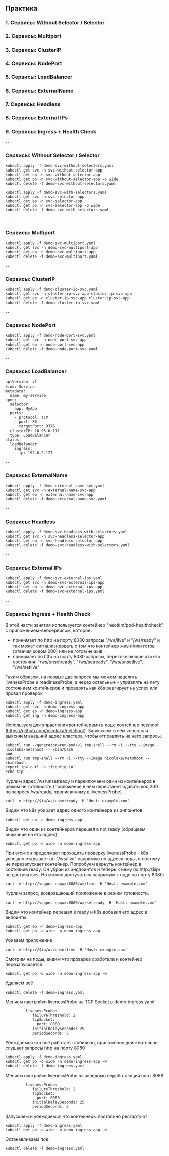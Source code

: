 ## Практика
### 1. Сервисы: Without Selector / Selector  
### 2. Сервисы: Multiport  
### 3. Сервисы: СlusterIP  
### 4. Сервисы: NodePort 
### 5. Сервисы: LoadBalancer
### 6. Сервисы: ExternalName    
### 7. Сервисы: Headless  
### 8. Сервисы: External IPs  
### 9. Сервисы: Ingress + Health Check



--
### Сервисы: Without Selector / Selector  

```
kubectl apply -f demo-svc-without-selectors.yaml
kubectl get svc -n svc-without-selector-app  
kubectl get ep -n svc-without-selector-app  
kubectl get po -n svc-without-selector-app -o wide
kubectl delete -f demo-svc-without-selectors.yaml
```  

```
kubectl apply -f demo-svc-with-selectors.yaml
kubectl get svc -n svc-selector-app
kubectl get ep -n svc-selector-app
kubectl get po -n svc-selector-app -o wide
kubectl delete -f demo-svc-with-selectors.yaml
```

--
### Сервисы: Multiport  

```
kubectl apply -f demo-svc-multiport.yaml
kubectl get svc -n demo-svc-multiport-app
kubectl get ep -n demo-svc-multiport-app
kubectl delete -f demo-svc-multiport.yaml
```

--
### Сервисы: СlusterIP  

```
kubectl apply -f demo-cluster-ip-svc.yaml
kubectl get svc -n cluster-ip-svc-app cluster-ip-svc-app
kubectl get ep -n cluster-ip-svc-app cluster-ip-svc-app
kubectl delete -f demo-cluster-ip-svc.yaml
```

--
### Сервисы: NodePort  
```
kubectl apply -f demo-node-port-svc.yaml
kubectl get svc -n node-port-svc-app
kubectl get ep -n node-port-svc-app
kubectl delete -f demo-node-port-svc.yaml
```

--
### Сервисы: LoadBalancer  
```
apiVersion: v1
kind: Service
metadata:
  name: my-service
spec:
  selector:
    app: MyApp
  ports:
    - protocol: TCP
      port: 80
      targetPort: 9376
  clusterIP: 10.96.0.111
  type: LoadBalancer
status:
  loadBalancer:
    ingress:
    - ip: 192.0.2.127
```

--
### Сервисы: ExternalName  
```
kubectl apply -f demo-external-name-svc.yaml
kubectl get svc -n external-name-svc-app
kubectl get ep -n external-name-svc-app
kubectl delete -f demo-external-name-svc.yaml
```

--
### Сервисы: Headless  
```
kubectl apply -f demo-svc-headless-with-selectors.yaml
kubectl get svc -n svc-headless-selector-app
kubectl get ep -n svc-headless-selector-app
kubectl delete -f demo-svc-headless-with-selectors.yaml
```

--
### Сервисы: External IPs  
```
kubectl apply -f demo-svc-external-ips.yaml
kubectl get svc -n demo-svc-external-ips-app
kubectl get ep -n demo-svc-external-ips-app
kubectl delete -f demo-svc-external-ips.yaml
```

--
### Сервисы: Ingress + Health Check

В этой части занятия используется контейнер "neotkm/pod-healthcheck" с приложением-вебсервисом, которое:
* принимает по http на порту 8080 запросы "/ws/live" и "/ws/ready" и так может сигнализировать о том что контейнер жив и/или готов (отвечая кодом 200) или не готов/не жив
* принимает по http на порту 8080 запросы, переключающие эти его состояния: "/ws/unsetready", "/ws/setready", "/ws/unsetlive", "/ws/setlive"

Таким образом, на первые два запроса мы можем нацелить livenessProbe и readinessProbe, а через остальные - управлять на лету состоянием контейнеров и проверять как k8s реагирует на успех или провал проверок

```
kubectl apply -f demo-ingress.yaml
kubectl get svc -n demo-ingress-app
kubectl get ep -n demo-ingress-app
kubectl get ing -n demo-ingress-app
```
Используем для управления контейнерами в поде контейнер netshoot (https://github.com/nicolaka/netshoot). Запускаем в нём консоль и выясняем внешний адрес кластера, чтобы отправлять на него запросы.
```
kubectl run --generator=run-pod/v1 tmp-shell --rm -i --tty --image nicolaka/netshoot -- /bin/bash  
или
kubectl run tmp-shell --rm -i --tty --image nicolaka/netshoot -- /bin/bash  
export ip=`curl -s ifconfig.io`
echo $ip  
```
Курлим адрес /ws/unsetready и переключаем один из контейнеров в режим не готовности (приложение в нём перестанет одавать код 200 по запросу /ws/ready, прописанному в livenessProbe)
```
curl -v http://$ip/ws/unsetready -H 'Host: example.com'
```
Видим что k8s убирает адрес одного контейнера из энпоинтов:
```
kubectl get ep -n demo-ingress-app
```
Видим что один из контейнеров перешел в not ready (обращаем внимание на его адрес)
```
kubectl get po -o wide -n demo-ingress-app
```
При этом он продолжает проходить проверку livenessProbe - k8s успешно открывает url "/ws/live" напрямую по адресу ноды, и поэтому не перезапускает контейнер. Попробуем вернуть контейнер в состояние ready. Он убран из эндпоинтов и теперь к нему по http://$ip/ не достучаться. Но можно достучаться напрямую к ноде по порту 8080:
```
curl -v http://<адрес ноды>:8080/ws/live -H 'Host: example.com'
```
Курлим запрос, возвращающий приложение в режим готовности.
```
curl -v http://<адрес ноды>:8080/ws/setready -H 'Host: example.com'
```
Видим что контейнер перешел в ready и k8s добавил его адрес в энпоинты:
```
kubectl get ep -n demo-ingress-app
kubectl get po -o wide -n demo-ingress-app
```

Убиваем приложение
```
curl -v http://$ip/ws/unsetlive -H 'Host: example.com'
```
Смотрим на поды, видим что проверка сработала и контейнер перезапускается
```
kubectl get po -o wide -n demo-ingress-app -w
```

Удаляем всё
```
kubectl delete -f demo-ingress.yaml  
```

Меняем настройки livenessProbe на TCP Socket в demo-ingress.yaml 
```
         livenessProbe:
            failureThreshold: 2
            tcpSocket:
              port: 8080
            initialDelaySeconds: 25
            periodSeconds: 5
```            
Убеждаемся что всё работает стабильно, приложение действительно слушает запросы http на порту 8080

```            
kubectl apply -f demo-ingress.yaml
kubectl get po -o wide -n demo-ingress-app -w
kubectl delete -f demo-ingress.yaml

```            
Меняем настройки livenessProbe на заведомо неработающий порт 8088
```   
         livenessProbe:
            failureThreshold: 2
            tcpSocket:
              port: 8088
            initialDelaySeconds: 25
            periodSeconds: 5
```   
Запускаем и убеждаемся что контейнеры постоянно рестартуют		
```   
kubectl apply -f demo-ingress.yaml
kubectl get po -o wide -n demo-ingress-app -w
```   
Останавливаем под
```   
kubectl delete -f demo-ingress.yaml
```   

